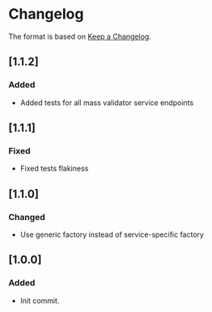 # Changelog

The format is based on [Keep a Changelog](https://keepachangelog.com/en/1.0.0/).

## [1.1.2]
### Added
- Added tests for all mass validator service endpoints

## [1.1.1]
### Fixed
- Fixed tests flakiness

## [1.1.0]
### Changed
- Use generic factory instead of service-specific factory

## [1.0.0]
### Added
- Init commit.
